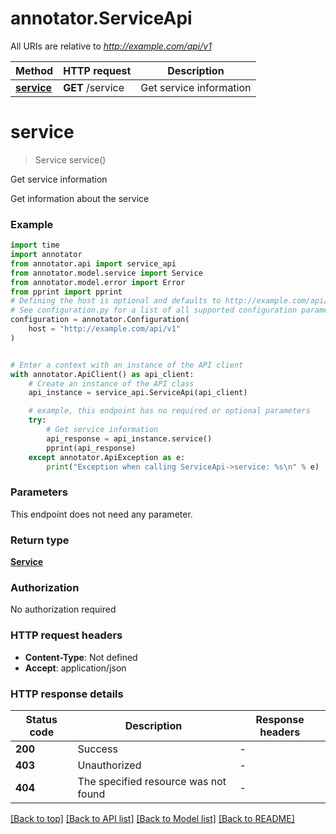 # annotator.ServiceApi

All URIs are relative to *http://example.com/api/v1*

Method | HTTP request | Description
------------- | ------------- | -------------
[**service**](ServiceApi.md#service) | **GET** /service | Get service information


# **service**
> Service service()

Get service information

Get information about the service

### Example

```python
import time
import annotator
from annotator.api import service_api
from annotator.model.service import Service
from annotator.model.error import Error
from pprint import pprint
# Defining the host is optional and defaults to http://example.com/api/v1
# See configuration.py for a list of all supported configuration parameters.
configuration = annotator.Configuration(
    host = "http://example.com/api/v1"
)


# Enter a context with an instance of the API client
with annotator.ApiClient() as api_client:
    # Create an instance of the API class
    api_instance = service_api.ServiceApi(api_client)

    # example, this endpoint has no required or optional parameters
    try:
        # Get service information
        api_response = api_instance.service()
        pprint(api_response)
    except annotator.ApiException as e:
        print("Exception when calling ServiceApi->service: %s\n" % e)
```

### Parameters
This endpoint does not need any parameter.

### Return type

[**Service**](Service.md)

### Authorization

No authorization required

### HTTP request headers

 - **Content-Type**: Not defined
 - **Accept**: application/json

### HTTP response details
| Status code | Description | Response headers |
|-------------|-------------|------------------|
**200** | Success |  -  |
**403** | Unauthorized |  -  |
**404** | The specified resource was not found |  -  |

[[Back to top]](#) [[Back to API list]](../README.md#documentation-for-api-endpoints) [[Back to Model list]](../README.md#documentation-for-models) [[Back to README]](../README.md)

